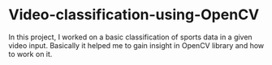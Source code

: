 # Video-classification-using-OpenCV
In this project, I worked on a basic classification of sports data in a given video input. Basically it helped me to gain insight in OpenCV library and how to work on it.
